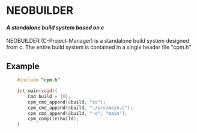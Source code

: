 # NEOBUILDER
#### *A standalone build system based on c*
NEOBUILDER (C-Project-Manager) is a standalone build system designed from c. The entire build system is contained in a single header file "cpm.h"

## Example
```c
    #include "cpm.h"

    int main(void){
        Cmd build = {0};
        cpm_cmd_append(&build, "cc");
        cpm_cmd_append(&build, "./src/main.c");
        cpm_cmd_append(&build, "-o", "main");
        cpm_compile(build);
    } 

```

